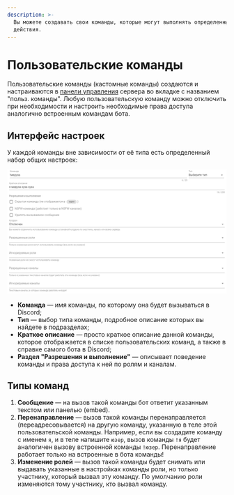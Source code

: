 ```yaml
---
description: >-
  Вы можете создавать свои команды, которые могут выполнять определенные
  действия.
---
```


# Пользовательские команды

Пользовательские команды \(кастомные команды\) создаются и настраиваются в [панели управления](../../#configure) сервера во вкладке с названием "польз. команды". Любую пользовательскую команду можно отключить при необходимости и настроить необходимые права доступа аналогично встроенным командам бота.

## Интерфейс настроек

У каждой команды вне зависимости от её типа есть определенный набор общих настроек:

![&#x418;&#x43D;&#x442;&#x435;&#x440;&#x444;&#x435;&#x439;&#x441; &#x43D;&#x430;&#x441;&#x442;&#x440;&#x43E;&#x435;&#x43A; &#x43A;&#x43E;&#x43C;&#x430;&#x43D;&#x434;&#x44B;](../../.gitbook/assets/oaoaommm-20-04-15-18-15-18.png)

* **Команда** — имя команды, по которому она будет вызываться в Discord;
* **Тип** — выбор типа команды, подробное описание которых вы найдете в подразделах;
* **Краткое описание** — просто краткое описание данной команды, которое отображается в списке пользовательских команд, а также в справке самого бота в Discord;
* **Раздел "Разрешения и выполнение"** — описывает поведение команды и права доступа к ней по ролям и каналам.

## Типы команд

1. **Сообщение** — на вызов такой команды бот ответит указанным текстом или панелью \(embed\).
2. **Перенаправление** — вызов такой команды перенаправляется \(переадресовывается\) на другую команду, указанную в теле этой пользовательской команды. Например, если вы создадите команду с именем `я`, и в теле напишите `юзер`, вызов команды `!я` будет аналогичен вызову встроенной команды `!юзер`. Перенаправление работает только на встроенные в бота команды!
3. **Изменение ролей** — вызов такой команды будет снимать или выдавать указанные в настройках команды роли, но только участнику, который вызвал эту команду. По умолчанию роли изменяются тому участнику, кто вызвал команду.

